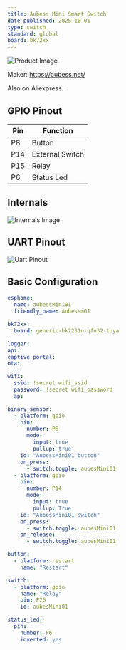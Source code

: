 ```yaml
---
title: Aubess Mini Smart Switch
date-published: 2025-10-01
type: switch
standard: global
board: bk72xx
---
```


![Product Image](/aubess_mini_smart_switch_photo.jpg "Product Image")

Maker: <https://aubess.net/>

Also on Aliexpress.

## GPIO Pinout

| Pin | Function        |
| --- | --------------- |
| P8  | Button          |
| P14 | External Switch |
| P15 | Relay           |
| P6  | Status Led      |

## Internals

![Internals Image](/aubess-mini-smart-switch-internals.jpg "Internals Image")

## UART Pinout

![Uart Pinout](/aubess-mini-smart-switch-uart-pinout.jpg "UART PINOUT")

## Basic Configuration

```yaml
esphome:
  name: aubessMini01
  friendly_name: Aubessm01

bk72xx:
  board: generic-bk7231n-qfn32-tuya

logger:
api:
captive_portal:
ota:

wifi:
  ssid: !secret wifi_ssid
  password: !secret wifi_password
  ap:

binary_sensor:
  - platform: gpio
    pin:
      number: P8
      mode:
        input: true
        pullup: true
    id: "AubessMini01_button"
    on_press:
      - switch.toggle: aubesMini01
  - platform: gpio
    pin:
      number: P14
      mode:
        input: true
        pullup: True
    id: "AubessMini01_switch"
    on_press:
      - switch.toggle: aubesMini01
    on_release:
      - switch.toggle: aubesMini01

button:
  - platform: restart
    name: "Restart"

switch:
  - platform: gpio
    name: "Relay"
    pin: P26
    id: aubesMini01

status_led:
  pin:
    number: P6
    inverted: yes
```
